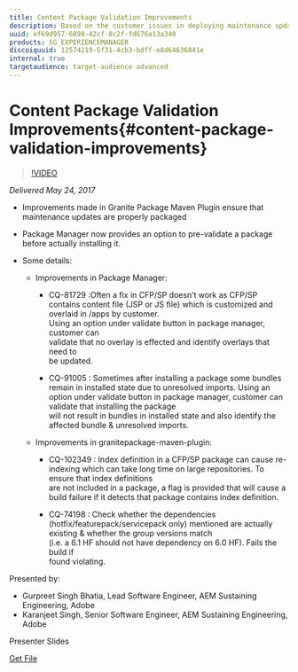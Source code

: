 ```yaml
---
title: Content Package Validation Improvements
description: Based on the customer issues in deploying maintenance updates some improvements have been made in Granite Package Maven Plugin & AEM Package Manager.
uuid: ef69d957-6898-42cf-8c2f-fd676a13a340
products: SG_EXPERIENCEMANAGER
discoiquuid: 12574219-5f31-4cb3-bdff-e8d64636841e
internal: true
targetaudience: target-audience advanced
---
```


# Content Package Validation Improvements{#content-package-validation-improvements}

>[!VIDEO](https://video.tv.adobe.com/v/19656/?quality=9)

*Delivered May 24, 2017*

* Improvements made in Granite Package Maven Plugin ensure that maintenance updates are properly packaged
* Package Manager now provides an option to pre-validate a package before actually installing it.
* Some details:

    * Improvements in Package Manager:

        * CQ-81729 :Often a fix in CFP/SP doesn’t work as CFP/SP contains content file (JSP or JS file) which is customized and overlaid in /apps by customer.  
          Using an option under validate button in package manager, customer can  
          validate that no overlay is effected and identify overlays that need to  
          be updated.
        
        * CQ-91005 : Sometimes after installing a package some bundles remain in installed state due to unresolved imports. Using an option under validate button in package manager, customer can validate that installing the package  
          will not result in bundles in installed state and also identify the  
          affected bundle & unresolved imports.

    * Improvements in granitepackage-maven-plugin:

        * CQ-102349 : Index definition in a CFP/SP package can cause re-indexing which can take long time on large repositories. To ensure that index definitions  
          are not included in a package, a flag is provided that will cause a  
          build failure if it detects that package contains index definition.   
        
        * CQ-74198 : Check whether the dependencies (hotfix/featurepack/servicepack only) mentioned are actually existing & whether the group versions match  
          (i.e. a 6.1 HF should not have dependency on 6.0 HF). Fails the build if  
          found violating.

Presented by:

* Gurpreet Singh Bhatia, Lead Software Engineer, AEM Sustaining Engineering, Adobe
* Karanjeet Singh, Senior Software Engineer, AEM Sustaining Engineering, Adobe

Presenter Slides

[Get File](assets/granite-gems-content-package-validation-improvements05242017.pdf)
